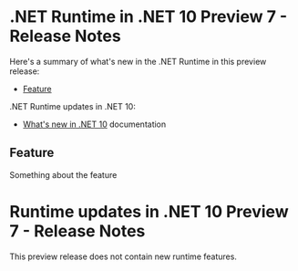 # .NET Runtime in .NET 10 Preview 7 - Release Notes

Here's a summary of what's new in the .NET Runtime in this preview release:

- [Feature](#feature)

.NET Runtime updates in .NET 10:

- [What's new in .NET 10](https://learn.microsoft.com/dotnet/core/whats-new/dotnet-10/overview) documentation

## Feature

Something about the feature
# Runtime updates in .NET 10 Preview 7 - Release Notes

This preview release does not contain new runtime features.
